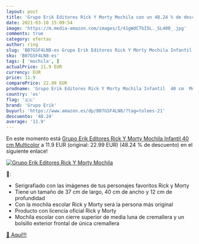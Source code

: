 ```yaml
---
layout: post
title: 'Grupo Erik Editores Rick Y Morty Mochila con un 48.24 % de descuento'
date: 2021-03-10 15:09:54
image: 'https://m.media-amazon.com/images/I/41gWdCTbI5L._SL400_.jpg'
comments: true
category: ofertas
author: ring
slug: 'B07GSF4LN8-es Grupo Erik Editores Rick Y Morty Mochila Infantil 40 cm...'
sku: 'B07GSF4LN8-es'
tags: [ 'mochila', ]
actualPrice: 11.9 EUR
currency: EUR
price: 11.9
comparePrice: 22.99 EUR
prodname: 'Grupo Erik Editores Rick Y Morty Mochila Infantil  40 cm  Multicolor'
country: 'es'
flag: '🇪🇸'
brand: 'Grupo Erik'
buyurl: 'https://www.amazon.es/dp/B07GSF4LN8/?tag=tolees-21'
descuento: '48.24'
average: '11.9'
---
```


En este momento está [Grupo Erik Editores Rick Y Morty Mochila Infantil  40 cm  Multicolor](https://www.amazon.es/dp/B07GSF4LN8/?tag=tolees-21) a 11.9 EUR (original: 22.99 EUR) (48.24 %  de descuento) en el siguiente enlace!

[![Grupo Erik Editores Rick Y Morty Mochila](https://m.media-amazon.com/images/I/41gWdCTbI5L._SL400_.jpg)](https://www.amazon.es/dp/B07GSF4LN8/?tag=tolees-21)

🔎:

- Serigrafiado con las imágenes de tus personajes favoritos Rick y Morty
- Tiene un tamaño de 37 cm de largo, 40 cm de ancho y 12 cm de profundidad
- Con la mochila escolar Rick y Morty será la persona más original
- Producto con licencia oficial Rick y Morty
- Mochila escolar con cierre superior de media luna de cremallera y un bolsillo exterior frontal de única cremallera

[🛒 Aquí!!!](https://www.amazon.es/dp/B07GSF4LN8/?tag=tolees-21)
